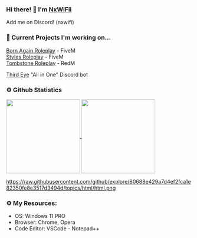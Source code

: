### Hi there! 👋 I'm [NxWiFii](https://github.com/NxWiFii)
Add me on Discord! (nxwifi)

### 🚧 Current Projects I'm working on... 
[Born Again Roleplay](https://discord.gg/3KAPXyUxWJ) - FiveM <br>
[Styles Roleplay](https://discord.gg/SASS2K22mz) - FiveM <br>
[Tombstone Roleplay](https://discord.gg/KD9fcZNK4G) - RedM <br>

[Third Eye](https://github.com/NxWiFii/ThirdEye) "All in One" Discord bot


### ⚙️ Github Statistics
<a href="https://github.com/nxwifii/github-readme-stats">
  <img height=200 align="center" src="https://github-readme-stats.vercel.app/api/top-langs/?username=nxwifii&layout=compact&theme=merko" />
</a>
<a href="https://github.com/nxwifii/github-readme-stats">
  <img height=200 align="center" src="https://github-readme-stats.vercel.app/api?username=nxwifii&show_icons=true&theme=merko" />
</a>


https://raw.githubusercontent.com/github/explore/80688e429a7d4ef2fca1e82350fe8e3517d3494d/topics/html/html.png


### ⚙️ My Resources: 
- OS: Windows 11 PRO
- Browser: Chrome, Opera
- Code Editor: VSCode - Notepad++
